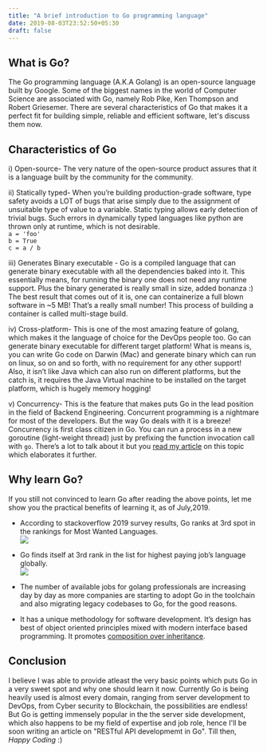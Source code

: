 ```yaml
---
title: "A brief introduction to Go programming language"
date: 2019-08-03T23:52:50+05:30
draft: false
---
```


## What is Go?
The Go programming language (A.K.A Golang) is an open-source language built by Google. Some of the biggest names in the world of Computer Science are associated with Go, namely Rob Pike, Ken Thompson and Robert Griesemer. There are several characteristics of Go that makes it a perfect fit for building simple, reliable and efficient software, let's discuss them now.  

## Characteristics of Go
i) Open-source- The very nature of the open-source product assures that it is a language built by the community for the community.

ii) Statically typed- When you’re building production-grade software, type safety avoids a LOT of bugs that arise simply due to the assignment of unsuitable type of value to a variable. Static typing allows early detection of trivial bugs.
Such errors in dynamically typed languages like python are thrown only at runtime, which is not desirable.  
`a = 'foo'`  
`b = True`  
`c = a / b`  

iii) Generates Binary executable - Go is a compiled language that can generate binary executable with all the dependencies baked into it. This essentially means, for running the binary one does not need any runtime support. Plus the binary generated is really small in size, added bonanza :) 
The best result that comes out of it is, one can containerize a full blown software in ~5 MB! That’s a really small number! This process of building a container is called multi-stage build. 

iv) Cross-platform- This is one of the most amazing feature of golang, which makes it the language of choice for the DevOps people too. Go can generate binary executable for different target platform! What is means is, you can write Go code on Darwin (Mac) and generate binary which can run on linux, so on and so forth, with no requirement for any other support! 
Also, it isn’t like Java which can also run on different platforms, but the catch is, it requires the Java Virtual machine to be installed on the target platform, which is hugely memory hogging!

v) Concurrency- This is the feature that makes puts Go in the lead position in the field of Backend Engineering. Concurrent programming is a nightmare for most of the developers. But the way Go deals with it is a breeze! Concurrency is first class citizen in Go. You can run a process in a new goroutine (light-weight thread) just by prefixing the function invocation call with `go`. There’s a lot to talk about it but you [read my article](http://souvikhaldar.info/programming/go/) on this topic which elaborates it further.


## Why learn Go?
If you still not convinced to learn Go after reading the above points, let me show you the practical benefits of learning it, as of July,2019.  

* According to stackoverflow 2019 survey results, Go ranks at 3rd spot in the rankings for Most Wanted Languages.  
    ![](/images/2019-08-04-00-30-33.png)

* Go finds itself at 3rd rank in the list for highest paying job’s language globally.   
    ![](/images/2019-08-04-00-03-48.png)  

* The number of available jobs for golang professionals are increasing day by day as more companies are starting to adopt Go in the toolchain and also migrating legacy codebases to Go, for the good reasons.  

*  It has a unique methodology for software development. It’s design has best of object oriented principles mixed with modern interface based programming. It promotes [composition over inheritance](https://odetocode.com/blogs/scott/archive/2019/01/03/composition-over-inheritance-in-go.aspx).   

## Conclusion   
I believe I was able to provide atleast the very basic points which puts Go in a very sweet spot and why one should learn it now. Currently Go is being heavily used is almost every domain, ranging from server development to DevOps, from Cyber security to Blockchain, the possibilities are endless! But Go is getting immensely popular in the the server side development, which also happens to be my field of expertise and job role, hence I'll be soon writing an article on "RESTful API developmemt in Go". Till then, *Happy Coding* :)
